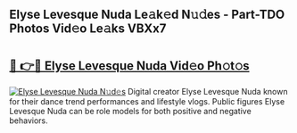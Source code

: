 ## Elyse Levesque Nuda Le𝚊k𝚎d N𝚞𝚍es - Part-TDO Photos Vid𝚎o Le𝚊ks VBXx7

# <h2><a href="http://fbewiy.evod.top/?m=Elyse+Levesque+Nuda">🔗 👉🔴 Elyse Levesque Nuda Vid𝚎o Ph𝚘t𝚘s</a></h2>

[![Elyse Levesque Nuda N𝚞d𝚎s](https://i.imgur.com/8V9OHl7.gif)](http://fbewiy.evod.top/?m=Elyse+Levesque+Nuda)
Digital creator Elyse Levesque Nuda known for their dance trend performances and lifestyle vlogs. Public figures Elyse Levesque Nuda can be role models for both positive and negative behaviors. 
